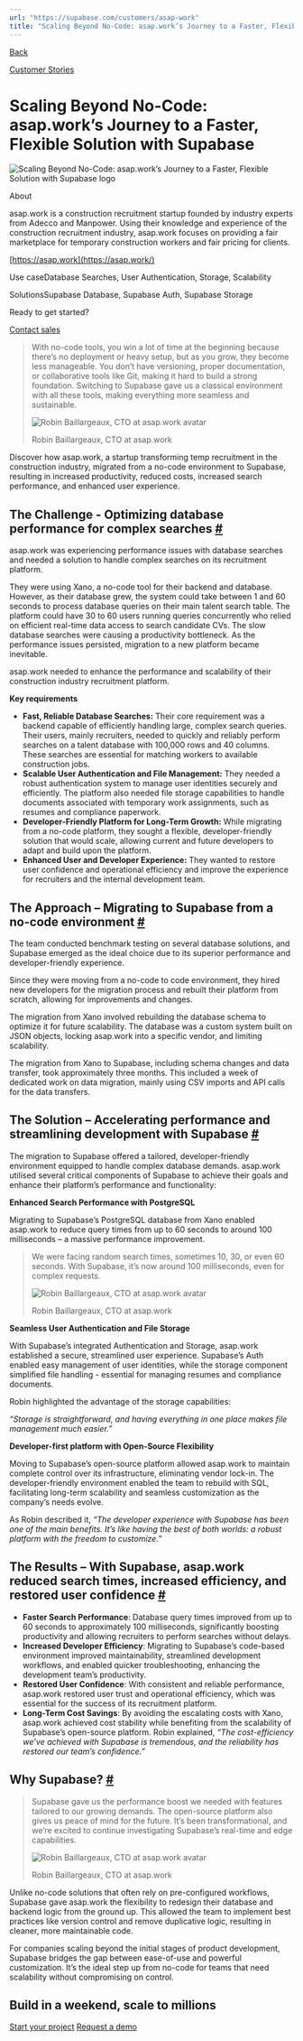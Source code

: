 ```yaml
---
url: "https://supabase.com/customers/asap-work"
title: "Scaling Beyond No-Code: asap.work’s Journey to a Faster, Flexible Solution with Supabase"
---
```


[Back](https://supabase.com/customers)

[Customer Stories](https://supabase.com/customers)

# Scaling Beyond No-Code: asap.work’s Journey to a Faster, Flexible Solution with Supabase

![Scaling Beyond No-Code: asap.work’s Journey to a Faster, Flexible Solution with Supabase logo](https://supabase.com/_next/image?url=%2Fimages%2Fcustomers%2Flogos%2Fasap-work.png&w=3840&q=75&dpl=dpl_7FY8EmFQ6G3YqautJ4Fvh1viLnvu)

About

asap.work is a construction recruitment startup founded by industry experts from Adecco and Manpower. Using their knowledge and experience of the construction recruitment industry, asap.work focuses on providing a fair marketplace for temporary construction workers and fair pricing for clients.

[https://asap.work](https://asap.work/)

Use caseDatabase Searches, User Authentication, Storage, Scalability

SolutionsSupabase Database, Supabase Auth, Supabase Storage

Ready to get started?

[Contact sales](https://supabase.com/contact/enterprise)

> With no-code tools, you win a lot of time at the beginning because there’s no deployment or heavy
> setup, but as you grow, they become less manageable. You don’t have versioning, proper
> documentation, or collaborative tools like Git, making it hard to build a strong foundation.
> Switching to Supabase gave us a classical environment with all these tools, making everything more
> seamless and sustainable.
>
> ![Robin Baillargeaux, CTO at asap.work avatar](https://supabase.com/_next/image?url=%2Fimages%2Fblog%2Favatars%2Frobin-baillargeaux.jpg&w=64&q=75&dpl=dpl_7FY8EmFQ6G3YqautJ4Fvh1viLnvu)
>
> Robin Baillargeaux, CTO at asap.work

Discover how asap.work, a startup transforming temp recruitment in the construction industry, migrated from a no-code environment to Supabase, resulting in increased productivity, reduced costs, increased search performance, and enhanced user experience.

## The Challenge - Optimizing database performance for complex searches [\#](https://supabase.com/customers/asap-work\#the-challenge---optimizing-database-performance-for-complex-searches)

asap.work was experiencing performance issues with database searches and needed a solution to handle complex searches on its recruitment platform.

They were using Xano, a no-code tool for their backend and database. However, as their database grew, the system could take between 1 and 60 seconds to process database queries on their main talent search table. The platform could have 30 to 60 users running queries concurrently who relied on efficient real-time data access to search candidate CVs. The slow database searches were causing a productivity bottleneck. As the performance issues persisted, migration to a new platform became inevitable.

asap.work needed to enhance the performance and scalability of their construction industry recruitment platform.

**Key requirements**

- **Fast, Reliable Database Searches:** Their core requirement was a backend capable of efficiently handling large, complex search queries. Their users, mainly recruiters, needed to quickly and reliably perform searches on a talent database with 100,000 rows and 40 columns. These searches are essential for matching workers to available construction jobs.
- **Scalable User Authentication and File Management:** They needed a robust authentication system to manage user identities securely and efficiently. The platform also needed file storage capabilities to handle documents associated with temporary work assignments, such as resumes and compliance paperwork.
- **Developer-Friendly Platform for Long-Term Growth:** While migrating from a no-code platform, they sought a flexible, developer-friendly solution that would scale, allowing current and future developers to adapt and build upon the platform.
- **Enhanced User and Developer Experience:** They wanted to restore user confidence and operational efficiency and improve the experience for recruiters and the internal development team.

## The Approach – Migrating to Supabase from a no-code environment [\#](https://supabase.com/customers/asap-work\#the-approach--migrating-to-supabase-from-a-no-code-environment)

The team conducted benchmark testing on several database solutions, and Supabase emerged as the ideal choice due to its superior performance and developer-friendly experience.

Since they were moving from a no-code to code environment, they hired new developers for the migration process and rebuilt their platform from scratch, allowing for improvements and changes.

The migration from Xano involved rebuilding the database schema to optimize it for future scalability. The database was a custom system built on JSON objects, locking asap.work into a specific vendor, and limiting scalability.

The migration from Xano to Supabase, including schema changes and data transfer, took approximately three months. This included a week of dedicated work on data migration, mainly using CSV imports and API calls for the data transfers.

## The Solution – Accelerating performance and streamlining development with Supabase [\#](https://supabase.com/customers/asap-work\#the-solution--accelerating-performance-and-streamlining-development-with-supabase)

The migration to Supabase offered a tailored, developer-friendly environment equipped to handle complex database demands. asap.work utilised several critical components of Supabase to achieve their goals and enhance their platform’s performance and functionality:

**Enhanced Search Performance with PostgreSQL**

Migrating to Supabase’s PostgreSQL database from Xano enabled asap.work to reduce query times from up to 60 seconds to around 100 milliseconds – a massive performance improvement.

> We were facing random search times, sometimes 10, 30, or even 60 seconds. With Supabase, it’s now
> around 100 milliseconds, even for complex requests.
>
> ![Robin Baillargeaux, CTO at asap.work avatar](https://supabase.com/_next/image?url=%2Fimages%2Fblog%2Favatars%2Frobin-baillargeaux.jpg&w=64&q=75&dpl=dpl_7FY8EmFQ6G3YqautJ4Fvh1viLnvu)
>
> Robin Baillargeaux, CTO at asap.work

**Seamless User Authentication and File Storage**

With Supabase’s integrated Authentication and Storage, asap.work established a secure, streamlined user experience. Supabase’s Auth enabled easy management of user identities, while the storage component simplified file handling - essential for managing resumes and compliance documents.

Robin highlighted the advantage of the storage capabilities:

_“Storage is straightforward, and having everything in one place makes file management much easier.”_

**Developer-first platform with Open-Source Flexibility**

Moving to Supabase’s open-source platform allowed asap.work to maintain complete control over its infrastructure, eliminating vendor lock-in. The developer-friendly environment enabled the team to rebuild with SQL, facilitating long-term scalability and seamless customization as the company’s needs evolve.

As Robin described it, _“The developer experience with Supabase has been one of the main benefits. It’s like having the best of both worlds: a robust platform with the freedom to customize.”​_

## The Results – With Supabase, asap.work reduced search times, increased efficiency, and restored user confidence [\#](https://supabase.com/customers/asap-work\#the-results--with-supabase-asapwork-reduced-search-times-increased-efficiency-and-restored-user-confidence)

- **Faster Search Performance**: Database query times improved from up to 60 seconds to approximately 100 milliseconds, significantly boosting productivity and allowing recruiters to perform searches without delays.
- **Increased Developer Efficiency**: Migrating to Supabase’s code-based environment improved maintainability, streamlined development workflows, and enabled quicker troubleshooting, enhancing the development team’s productivity.
- **Restored User Confidence**: With consistent and reliable performance, asap.work restored user trust and operational efficiency, which was essential for the success of its recruitment platform.
- **Long-Term Cost Savings**: By avoiding the escalating costs with Xano, asap.work achieved cost stability while benefiting from the scalability of Supabase’s open-source platform. Robin explained, _“The cost-efficiency we’ve achieved with Supabase is tremendous, and the reliability has restored our team’s confidence.”_

## Why Supabase? [\#](https://supabase.com/customers/asap-work\#why-supabase)

> Supabase gave us the performance boost we needed with features tailored to our growing demands.
> The open-source platform also gives us peace of mind for the future. It’s been transformational,
> and we’re excited to continue investigating Supabase’s real-time and edge capabilities.
>
> ![Robin Baillargeaux, CTO at asap.work avatar](https://supabase.com/_next/image?url=%2Fimages%2Fblog%2Favatars%2Frobin-baillargeaux.jpg&w=64&q=75&dpl=dpl_7FY8EmFQ6G3YqautJ4Fvh1viLnvu)
>
> Robin Baillargeaux, CTO at asap.work

Unlike no-code solutions that often rely on pre-configured workflows, Supabase gave asap.work the flexibility to redesign their database and backend logic from the ground up. This allowed the team to implement best practices like version control and remove duplicative logic, resulting in cleaner, more maintainable code.

For companies scaling beyond the initial stages of product development, Supabase bridges the gap between ease-of-use and powerful customization. It’s the ideal step up from no-code for teams that need scalability without compromising on control.

## Build in a weekend, scale to millions

[Start your project](https://supabase.com/dashboard) [Request a demo](https://supabase.com/contact/sales)